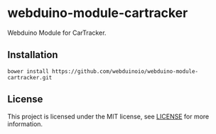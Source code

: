 # webduino-module-cartracker

Webduino Module for CarTracker.

## Installation

```shell
bower install https://github.com/webduinoio/webduino-module-cartracker.git
```

## License

This project is licensed under the MIT license, see [LICENSE](LICENSE) for more information.
